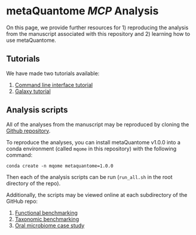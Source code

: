 # metaQuantome *MCP* Analysis

On this page, we provide further resources for 1) reproducing the analysis from the manuscript associated with this repository and 2) learning how to use metaQuantome.

## Tutorials

We have made two tutorials available:

1. [Command line interface tutorial](cli_tutorial/cli_tutorial.md)
2. [Galaxy tutorial](galaxy_tutorial/galaxy_tutorial.md)

## Analysis scripts

All of the analyses from the manuscript may be reproduced by cloning the [Github repository](https://github.com/galaxyproteomics/metaquantome_mcp_analysis).

To reproduce the analyses, you can install metaQuantome v1.0.0 into a conda environment (called `mqome` in this repository) with the following command:

```
conda create -n mqome metaquantome=1.0.0
```

Then each of the analysis scripts can be run (`run_all.sh` in the root directory of the repo).

Additionally, the scripts may be viewed online at each subdirectory of the GitHub repo:

1. [Functional benchmarking](https://github.com/galaxyproteomics/metaquantome_mcp_analysis/tree/master/functional_benchmarking)
2. [Taxonomic benchmarking](https://github.com/galaxyproteomics/metaquantome_mcp_analysis/tree/master/taxonomic_benchmarking)
3. [Oral microbiome case study](https://github.com/galaxyproteomics/metaquantome_mcp_analysis/tree/master/oral_microbiome_case_study)
